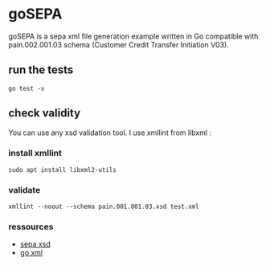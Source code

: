 # goSEPA

goSEPA is a sepa xml file generation example written in Go compatible with pain.002.001.03 schema (Customer Credit Transfer Initiation V03).

## run the tests

`
go test -v
`

## check validity

You can use any xsd validation tool. I use xmllint from libxml :

### install xmllint
`
sudo apt install libxml2-utils
`

### validate
`
xmllint --noout --schema pain.001.001.03.xsd test.xml
`

### ressources

* [sepa xsd](https://www.iso20022.org/message_archive.page)
* [go xml](https://golang.org/pkg/encoding/xml/)
